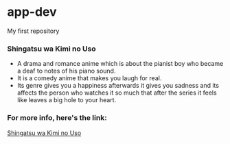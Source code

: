 # app-dev
My first repository

### Shingatsu wa Kimi no Uso
- A drama and romance anime which is about the pianist boy who became a deaf to notes of his piano sound.
- It is a comedy anime that makes you laugh for real.
- Its genre gives you a happiness afterwards it gives you sadness and its affects the person who watches it so much that after the series it feels like
 leaves a big hole to your heart.

### For more info, here's the link:
[Shingatsu wa Kimi no Uso](https://myanimelist.net/anime/23273/Shigatsu_wa_Kimi_no_Uso)
